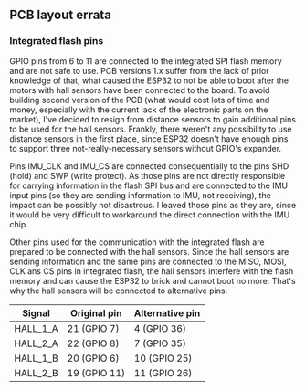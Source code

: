 ## PCB layout errata

### Integrated flash pins

GPIO pins from 6 to 11 are connected to the integrated SPI flash memory and are not safe to use. PCB versions 1.x suffer from the lack of prior knowledge of that, what caused the ESP32 to not be able to boot after the motors with hall sensors have been connected to the board. To avoid building second version of the PCB (what would cost lots of time and money, especially with the current lack of the electronic parts on the market), I've decided to resign from distance sensors to gain additional pins to be used for the hall sensors. Frankly, there weren't any possibility to use distance sensors in the first place, since ESP32 doesn't have enough pins to support three not-really-necessary sensors without GPIO's expander. 

Pins IMU_CLK and IMU_CS are connected consequentially to the pins SHD (hold) and SWP (write protect). As those pins are not directly responsible for carrying information in the flash SPI bus and are connected to the IMU input pins (so they are sending information to IMU, not receiving), the impact can be possibly not disastrous. I leaved those pins as they are, since it would be very difficult to workaround the direct connection with the IMU chip.

Other pins used for the communication with the integrated flash are prepared to be connected with the hall sensors. Since the hall sensors are sending information and the same pins are connected to the MISO, MOSI, CLK ans CS pins in integrated flash, the hall sensors interfere with the flash memory and can cause the ESP32 to brick and cannot boot no more. That's why the hall sensors will be connected to alternative pins:

| Signal   | Original pin | Alternative pin |
| -------- | ------------ | --------------- |
| HALL_1_A | 21 (GPIO 7)  | 4 (GPIO 36)     |
| HALL_2_A | 22 (GPIO 8)  | 7 (GPIO 35)     |
| HALL_1_B | 20 (GPIO 6)  | 10 (GPIO 25)    |
| HALL_2_B | 19 (GPIO 11) | 11 (GPIO 26)    |



